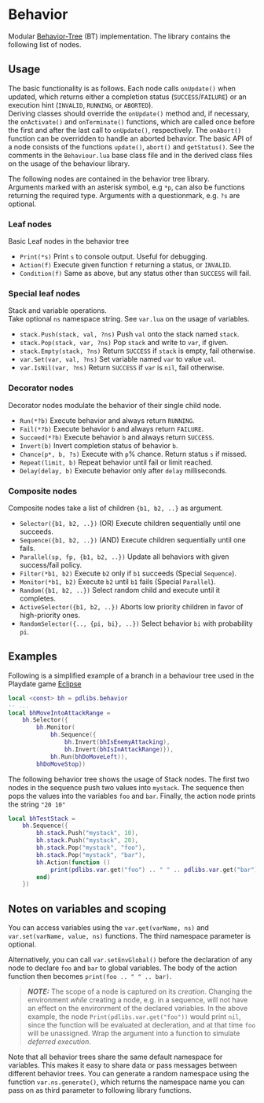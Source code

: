 # Behavior
Modular [Behavior-Tree](https://en.wikipedia.org/wiki/Behavior_tree_(artificial_intelligence,_robotics_and_control)) (BT) implementation.
The library contains the following list of nodes.

## Usage

The basic functionality is as follows. Each node calls `onUpdate()` when updated, which returns either a completion status (`SUCCESS`/`FAILURE`) or an execution hint (`INVALID`, `RUNNING`, or `ABORTED`). </br>
Deriving classes should override the `onUpdate()` method and, if necessary, the `onActivate()` and `onTerminate()` functions, which are called once before the first and after the last call to `onUpdate()`, respectively. 
The `onAbort()` function can be overridden to handle an aborted behavior.
The basic API of a node consists of the functions `update()`, `abort()` and `getStatus()`.
See the comments in the `Behaviour.lua` base class file and in the derived class files on the usage of the behaviour library.

The following nodes are contained in the behavior tree library.</br>
Arguments marked with an asterisk symbol, e.g `*p`, can also be functions returning the required type. Arguments with a questionmark, e.g. `?s` are optional.

### Leaf nodes
Basic Leaf nodes in the behavior tree
* `Print(*s)` Print `s` to console output. Useful for debugging.
* `Action(f)` Execute given function `f` returning a status, or `INVALID`.
* `Condition(f)` Same as above, but any status other than `SUCCESS` will fail.

### Special leaf nodes
Stack and variable operations.</br>
Take optional `ns` namespace string.
See `var.lua` on the usage of variables.

* `stack.Push(stack, val, ?ns)` Push `val` onto the stack named `stack`.
* `stack.Pop(stack, var, ?ns)` Pop `stack` and write to `var`, if given.
* `stack.Empty(stack, ?ns)` Return `SUCCESS` if `stack` is empty, fail otherwise. 
* `var.Set(var, val, ?ns)` Set variable named `var` to value `val`.
* `var.IsNil(var, ?ns)` Return `SUCCESS` if `var` is `nil`, fail otherwise.

### Decorator nodes
Decorator nodes modulate the behavior of their single child node.
* `Run(*?b)` Execute behavior and always return `RUNNING`.
* `Fail(*?b)` Execute behavior `b` and always return `FAILURE`.
* `Succeed(*?b)` Execute behavior `b` and always return `SUCCESS`.
* `Invert(b)` Invert completion status of behavior `b`.
* `Chance(p*, b, ?s)` Execute with `p`% chance. Return status `s` if missed.
* `Repeat(limit, b)` Repeat behavior until fail or limit reached.
* `Delay(delay, b)` Execute behavior only after `delay` milliseconds.

### Composite nodes
Composite nodes take a list of children `{b1, b2, ..}` as argument.
* `Selector({b1, b2, ..})` (OR) Execute children sequentially until one succeeds.
* `Sequence({b1, b2, ..})` (AND) Execute children sequentially until one fails.
* `Parallel(sp, fp, {b1, b2, ..})` Update all behaviors with given success/fail policy.
* `Filter(*b1, b2)` Execute `b2` only if `b1` succeeds (Special `Sequence`).
* `Monitor(*b1, b2)` Execute `b2` until `b1` fails (Special `Parallel`).
* `Random({b1, b2, ..})` Select random child and execute until it completes.
* `ActiveSelector({b1, b2, ..})` Aborts low priority children in favor of high-priority ones.
* `RandomSelector({.., {pi, bi}, ..})` Select behavior `bi` with probability `pi`.

## Examples

Following is a simplified example of a branch in a behaviour tree used in the Playdate game [Eclipse](https://berate.itch.io/eclipse)
```lua
local <const> bh = pdlibs.behavior
-- ...
local bhMoveIntoAttackRange = 
    bh.Selector({
        bh.Monitor(
            bh.Sequence({
                bh.Invert(bhIsEnemyAttacking),
                bh.Invert(bhIsInAttackRange)}),
            bh.Run(bhDoMoveLeft)),
        bhDoMoveStop})
```

The following behavior tree shows the usage of Stack nodes. 
The first two nodes in the sequence push two values into `mystack`. 
The sequence then pops the values into the variables `foo` and `bar`.
Finally, the action node prints the string `"20 10"`

```lua
local bhTestStack = 
    bh.Sequence({
        bh.stack.Push("mystack", 10),
        bh.stack.Push("mystack", 20),
        bh.stack.Pop("mystack", "foo"),
        bh.stack.Pop("mystack", "bar"),
        bh.Action(function ()
            print(pdlibs.var.get("foo") .. " " .. pdlibs.var.get("bar"))
        end)
    })
```
## Notes on variables and scoping

You can access variables using the `var.get(varName, ns)` and `var.set(varName, value, ns)` functions. 
The third namespace parameter is optional.

Alternatively, you can call `var.setEnvGlobal()` before the declaration of any node to declare `foo` and `bar` to global variables.
The body of the action function then becomes `print(foo .. " " .. bar)`.

> **_NOTE:_**  The scope of a node is captured on its *creation*. Changing the environment *while* creating a node, e.g. in a sequence, will not have an effect on the environment of the declared variables. In the above example, the node `Print(pdlibs.var.get("foo"))` would print `nil`, since the function will be evaluated at decleration, and at that time `foo` will be unassigned. Wrap the argument into a function to simulate *deferred execution*.

Note that all behavior trees share the same default namespace for variables. 
This makes it easy to share data or pass messages between different behavior trees. You can generate a random namespace using the function `var.ns.generate()`, which returns the namespace name you can pass on as third parameter to following library functions.
